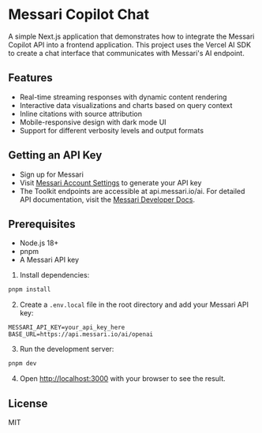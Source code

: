 # Messari Copilot Chat

A simple Next.js application that demonstrates how to integrate the Messari Copilot API into a frontend application. This project uses the Vercel AI SDK to create a chat interface that communicates with Messari's AI endpoint.

## Features

- Real-time streaming responses with dynamic content rendering
- Interactive data visualizations and charts based on query context
- Inline citations with source attribution
- Mobile-responsive design with dark mode UI
- Support for different verbosity levels and output formats

## Getting an API Key
- Sign up for Messari
- Visit [Messari Account Settings](https://messari.io/account/api) to generate your API key
- The Toolkit endpoints are accessible at api.messari.io/ai. For detailed API documentation, visit the [Messari Developer Docs](https://docs.messari.io/reference/chat-completion).

## Prerequisites

- Node.js 18+
- pnpm
- A Messari API key


1. Install dependencies:

```bash
pnpm install
```

2. Create a `.env.local` file in the root directory and add your Messari API key:

```
MESSARI_API_KEY=your_api_key_here
BASE_URL=https://api.messari.io/ai/openai
```

3. Run the development server:

```bash
pnpm dev
```

4. Open [http://localhost:3000](http://localhost:3000) with your browser to see the result.


## License

MIT
